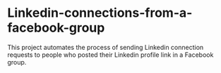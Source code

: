 # Linkedin-connections-from-a-facebook-group
This project automates the process of sending Linkedin connection requests to people who posted their Linkedin profile link in a Facebook group.
